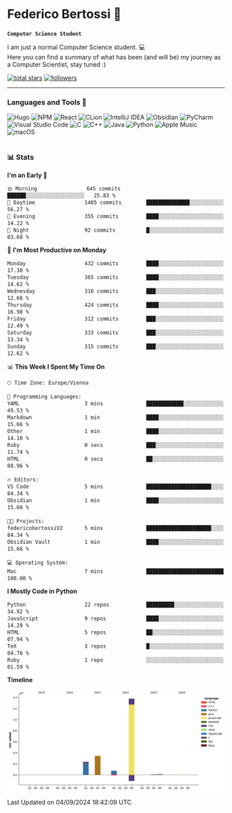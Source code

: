 # Federico Bertossi 🚀

**`Computer Science Student`**

[//]: # (Thanks to @ForrestKnight for the inspiration.)

<!-- TODO: Insert a banner image -->

I am just a normal Computer Science student. 💻 </br>
Here you can find a summary of what has been (and will be) my journey as a Computer Scientist, stay tuned :)

   <p>
      <a href="https://github.com/mrBymax?tab=repositories&sort=stargazers">
         <img alt="total stars" title="Total stars on GitHub" src="https://custom-icon-badges.demolab.com/github/stars/mrBymax?color=55960c&style=for-the-badge&labelColor=488207&logo=star"/></a>
<a href="https://github.com/mrBymax?tab=followers">
         <img alt="followers" title="Follow me on Github" src="https://custom-icon-badges.demolab.com/github/followers/mrBymax?color=236ad3&labelColor=1155ba&style=for-the-badge&logo=person-add&label=Follow&logoColor=white"/></a>
   </p>

---

<!-- TODO: Insert a GIF -->
### Languages and Tools 🧰

<!-- TODO: Change it with shields -->
![Hugo](https://img.shields.io/badge/Hugo-black.svg?style=for-the-badge&logo=Hugo)
![NPM](https://img.shields.io/badge/NPM-%23CB3837.svg?style=for-the-badge&logo=npm&logoColor=white)
![React](https://img.shields.io/badge/react-%2320232a.svg?style=for-the-badge&logo=react&logoColor=%2361DAFB)
![CLion](https://img.shields.io/badge/CLion-black?style=for-the-badge&logo=clion&logoColor=white)
![IntelliJ IDEA](https://img.shields.io/badge/IntelliJIDEA-000000.svg?style=for-the-badge&logo=intellij-idea&logoColor=white)
![Obsidian](https://img.shields.io/badge/Obsidian-%23483699.svg?style=for-the-badge&logo=obsidian&logoColor=white)
![PyCharm](https://img.shields.io/badge/pycharm-143?style=for-the-badge&logo=pycharm&logoColor=black&color=black&labelColor=green)
![Visual Studio Code](https://img.shields.io/badge/Visual%20Studio%20Code-0078d7.svg?style=for-the-badge&logo=visual-studio-code&logoColor=white)
![C](https://img.shields.io/badge/c-%2300599C.svg?style=for-the-badge&logo=c&logoColor=white)
![C++](https://img.shields.io/badge/c++-%2300599C.svg?style=for-the-badge&logo=c%2B%2B&logoColor=white)
![Java](https://img.shields.io/badge/java-%23ED8B00.svg?style=for-the-badge&logo=openjdk&logoColor=white)
![Python](https://img.shields.io/badge/python-3670A0?style=for-the-badge&logo=python&logoColor=ffdd54)
![Apple Music](https://img.shields.io/badge/Apple_Music-9933CC?style=for-the-badge&logo=apple-music&logoColor=white)
![macOS](https://img.shields.io/badge/mac%20os-000000?style=for-the-badge&logo=macos&logoColor=F0F0F0)


#

### 📊 Stats

<!-- ![My GitHub stats](https://github-readme-stats.vercel.app/api?username=mrBymax&show_icons=true&theme=dracula) -->


<!--START_SECTION:waka-->
**I'm an Early 🐤** 

```text
🌞 Morning                645 commits         ██████░░░░░░░░░░░░░░░░░░░   25.83 % 
🌆 Daytime                1405 commits        ██████████████░░░░░░░░░░░   56.27 % 
🌃 Evening                355 commits         ████░░░░░░░░░░░░░░░░░░░░░   14.22 % 
🌙 Night                  92 commits          █░░░░░░░░░░░░░░░░░░░░░░░░   03.68 % 
```
📅 **I'm Most Productive on Monday** 

```text
Monday                   432 commits         ████░░░░░░░░░░░░░░░░░░░░░   17.30 % 
Tuesday                  365 commits         ████░░░░░░░░░░░░░░░░░░░░░   14.62 % 
Wednesday                316 commits         ███░░░░░░░░░░░░░░░░░░░░░░   12.66 % 
Thursday                 424 commits         ████░░░░░░░░░░░░░░░░░░░░░   16.98 % 
Friday                   312 commits         ███░░░░░░░░░░░░░░░░░░░░░░   12.49 % 
Saturday                 333 commits         ███░░░░░░░░░░░░░░░░░░░░░░   13.34 % 
Sunday                   315 commits         ███░░░░░░░░░░░░░░░░░░░░░░   12.62 % 
```


📊 **This Week I Spent My Time On** 

```text
🕑︎ Time Zone: Europe/Vienna

💬 Programming Languages: 
YAML                     3 mins              ████████████░░░░░░░░░░░░░   49.53 % 
Markdown                 1 min               ████░░░░░░░░░░░░░░░░░░░░░   15.66 % 
Other                    1 min               ████░░░░░░░░░░░░░░░░░░░░░   14.10 % 
Ruby                     0 secs              ███░░░░░░░░░░░░░░░░░░░░░░   11.74 % 
HTML                     0 secs              ██░░░░░░░░░░░░░░░░░░░░░░░   08.96 % 

🔥 Editors: 
VS Code                  5 mins              █████████████████████░░░░   84.34 % 
Obsidian                 1 min               ████░░░░░░░░░░░░░░░░░░░░░   15.66 % 

🐱‍💻 Projects: 
federicobertossiV2       5 mins              █████████████████████░░░░   84.34 % 
Obsidian Vault           1 min               ████░░░░░░░░░░░░░░░░░░░░░   15.66 % 

💻 Operating System: 
Mac                      7 mins              █████████████████████████   100.00 % 
```

**I Mostly Code in Python** 

```text
Python                   22 repos            █████████░░░░░░░░░░░░░░░░   34.92 % 
JavaScript               9 repos             ████░░░░░░░░░░░░░░░░░░░░░   14.29 % 
HTML                     5 repos             ██░░░░░░░░░░░░░░░░░░░░░░░   07.94 % 
TeX                      3 repos             █░░░░░░░░░░░░░░░░░░░░░░░░   04.76 % 
Ruby                     1 repo              ░░░░░░░░░░░░░░░░░░░░░░░░░   01.59 % 
```



**Timeline**

![Lines of Code chart](https://raw.githubusercontent.com/mrBymax/mrBymax/main/assets/bar_graph.png)


 Last Updated on 04/09/2024 18:42:09 UTC
<!--END_SECTION:waka-->


[linkedin]: https://linkedin.com/federico-bertossi
[website]:  https://www.federicobertossi.com

</details>
